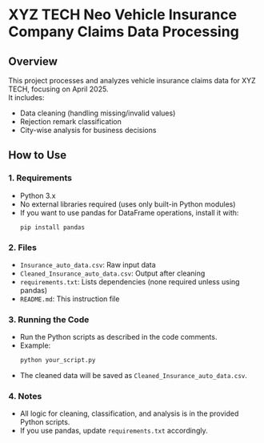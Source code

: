 # XYZ TECH Neo Vehicle Insurance Company Claims Data Processing

## Overview
This project processes and analyzes vehicle insurance claims data for XYZ TECH, focusing on April 2025.  
It includes:
- Data cleaning (handling missing/invalid values)
- Rejection remark classification
- City-wise analysis for business decisions

## How to Use

### 1. Requirements
- Python 3.x
- No external libraries required (uses only built-in Python modules)
- If you want to use pandas for DataFrame operations, install it with:
  ```
  pip install pandas
  ```

### 2. Files
- `Insurance_auto_data.csv`: Raw input data
- `Cleaned_Insurance_auto_data.csv`: Output after cleaning
- `requirements.txt`: Lists dependencies (none required unless using pandas)
- `README.md`: This instruction file

### 3. Running the Code
- Run the Python scripts as described in the code comments.
- Example:
  ```bash
  python your_script.py
  ```
- The cleaned data will be saved as `Cleaned_Insurance_auto_data.csv`.

### 4. Notes
- All logic for cleaning, classification, and analysis is in the provided Python scripts.
- If you use pandas, update `requirements.txt` accordingly.
